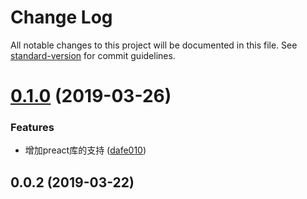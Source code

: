 # Change Log

All notable changes to this project will be documented in this file. See [standard-version](https://github.com/conventional-changelog/standard-version) for commit guidelines.

<a name="0.1.0"></a>
# [0.1.0](https://github.com/qqcome110/generate-lib-scaffold/compare/v0.0.2...v0.1.0) (2019-03-26)


### Features

* 增加preact库的支持 ([dafe010](https://github.com/qqcome110/generate-lib-scaffold/commit/dafe010))



<a name="0.0.2"></a>
## 0.0.2 (2019-03-22)

